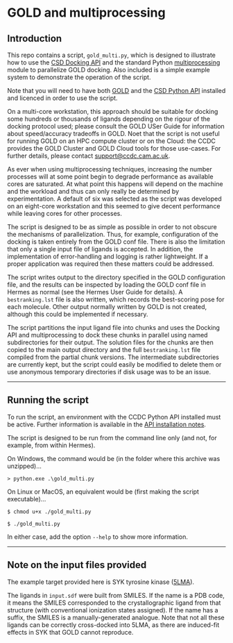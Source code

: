 # GOLD and multiprocessing

## Introduction

This repo contains a script, `gold_multi.py`, which is designed to illustrate how to use the [CSD Docking API](https://downloads.ccdc.cam.ac.uk/documentation/API/descriptive_docs/docking.html) and the standard Python [multiprocessing](https://docs.python.org/3.7/library/multiprocessing.html) module to parallelize GOLD docking. Also included is a simple example system to demonstrate the operation of the script.

Note that you will need to have both [GOLD](https://www.ccdc.cam.ac.uk/solutions/csd-discovery/components/gold/) and the [CSD Python API](https://downloads.ccdc.cam.ac.uk/documentation/API/) installed and licenced in order to use the script.

On a multi-core workstation, this approach should be suitable for docking some hundreds or thousands of ligands depending on the rigour of the docking protocol used; please consult the GOLD USer Guide for information about speed/accuracy tradeoffs in GOLD. Noet that the script is not useful for running GOLD on an HPC compute cluster or on the Cloud: the CCDC provides the GOLD Cluster and GOLD Cloud tools for those use-cases. For further details, please contact [support@ccdc.cam.ac.uk](mailto:support@ccdc.cam.ac.uk).

As ever when using multiprocessing techniques, increasing the number processes will at some point begin to degrade performance as available cores are saturated. At what point this happens will depend on the machine and the workload and thus can only really be determined by experimentation. A default of six was selected as the script was developed on an eight-core workstation and this seemed to give decent performance while leaving cores for other processes.

The script is designed to be as simple as possible in order to not obscure the mechanisms of parallelization. Thus, for example, configuration of the docking is taken entirely from the GOLD conf file. There is also the limitation that only a single input file of ligands is accepted. In addition, the implementation of error-handling and logging is rather lightweight. If a proper application was required then these matters could be addressed.

The script writes output to the directory specified in the GOLD configuration file, and the results can be inspected by loading the GOLD conf file in Hermes as normal (see the Hermes User Guide for details). A `bestranking.lst` file is also written, which records the best-scoring pose for each molecule. Other output normally written by GOLD is not created, although this could be implemented if necessary.

The script partitions the input ligand file into chunks and uses the Docking API and multiprocessing to dock these chunks in parallel using named subdirectories for their output. The solution files for the chunks are then copied to the main output directory and the full `bestranking.lst` file compiled from the partial chunk versions. The intermediate subdirectories are currently kept, but the script could easily be modified to delete them or use anonymous temporary directories if disk usage was to be an issue.

---

## Running the script

To run the script, an environment with the CCDC Python API installed must be active. Further information is available in
the [API installation notes](https://downloads.ccdc.cam.ac.uk/documentation/API/installation_notes.html).

The script is designed to be run from the command line only (and not, for example, from within Hermes).

On Windows, the command would be (in the folder where this archive was unzipped)...

```
> python.exe .\gold_multi.py
```

On Linux or MacOS, an equivalent would be (first making the script executable)...

```
$ chmod u+x ./gold_multi.py

$ ./gold_multi.py
```

In either case, add the option `--help` to show more information.

---

## Note on the input files provided

The example target provided here is SYK tyrosine kinase ([5LMA](https://www.ebi.ac.uk/pdbe/entry/pdb/5lma)).

The ligands in `input.sdf` were built from SMILES. If the name is a PDB code, it means the SMILES corresponded to the crystallographic ligand from that structure (with conventional ionization states assigned). If the name has a suffix, the SMILES is a manually-generated analogue. Note that not all these ligands can be correctly cross-docked into 5LMA, as there are induced-fit effects in SYK that GOLD cannot reproduce.
